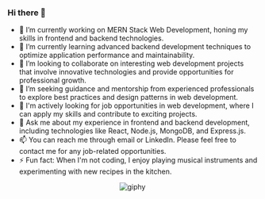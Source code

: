 ### Hi there 👋






- 🔭 I’m currently working on MERN Stack Web Development, honing my skills in frontend and backend technologies.
- 🌱 I’m currently learning advanced backend development techniques to optimize application performance and maintainability.
- 👯 I’m looking to collaborate on interesting web development projects that involve innovative technologies and provide opportunities for professional growth.
- 🤔 I’m seeking guidance and mentorship from experienced professionals to explore best practices and design patterns in web development.
- 💼 I'm actively looking for job opportunities in web development, where I can apply my skills and contribute to exciting projects.
- 💬 Ask me about my experience in frontend and backend development, including technologies like React, Node.js, MongoDB, and Express.js.
- 📫 You can reach me through email or LinkedIn. Please feel free to contact me for any job-related opportunities.
- ⚡ Fun fact: When I'm not coding, I enjoy playing musical instruments and experimenting with new recipes in the kitchen.

<p align="center">
  <img src="https://github.com/zubayermunna/zubayermunna/assets/108220804/fcccf4b7-9105-4978-99ef-05c8ab1de280" alt="giphy" />
</p>
